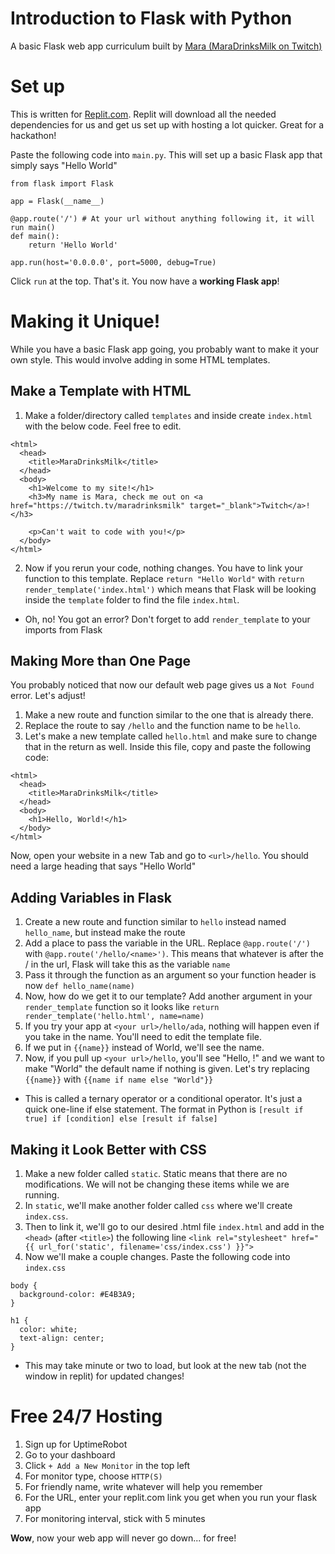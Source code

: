 # Introduction to Flask with Python
A basic Flask web app curriculum built by [Mara (MaraDrinksMilk on Twitch)](https://twitch.tv/maradrinksmilk)

# Set up
This is written for [Replit.com](https://replit.com). Replit will download all the needed dependencies for us and get us set up with hosting a lot quicker. Great for a hackathon!

Paste the following code into `main.py`. This will set up a basic Flask app that simply says "Hello World"
```
from flask import Flask

app = Flask(__name__)

@app.route('/') # At your url without anything following it, it will run main()
def main():
	return 'Hello World'

app.run(host='0.0.0.0', port=5000, debug=True)
```
Click `run` at the top.
That's it. You now have a **working Flask app**!

# Making it Unique!
While you have a basic Flask app going, you probably want to make it your own style. This would involve adding in some HTML templates.

## Make a Template with HTML
1. Make a folder/directory called `templates` and inside create `index.html` with the below code. Feel free to edit.
```
<html>
  <head>
    <title>MaraDrinksMilk</title>
  </head>
  <body>
    <h1>Welcome to my site!</h1>
    <h3>My name is Mara, check me out on <a href="https://twitch.tv/maradrinksmilk" target="_blank">Twitch</a>!</h3>
    
    <p>Can't wait to code with you!</p>
  </body>
</html>
```
2. Now if you rerun your code, nothing changes. You have to link your function to this template. 
Replace `return "Hello World"` with `return render_template('index.html')` which means that Flask will be looking inside the `template` folder to find the file `index.html`.
* Oh, no! You got an error? Don't forget to add `render_template` to your imports from Flask

## Making More than One Page
You probably noticed that now our default web page gives us a `Not Found` error. Let's adjust!
1. Make a new route and function similar to the one that is already there. 
2. Replace the route to say `/hello` and the function name to be `hello`.
3. Let's make a new template called `hello.html` and make sure to change that in the return as well. Inside this file, copy and paste the following code:
```
<html>
  <head>
    <title>MaraDrinksMilk</title>
  </head>
  <body>
    <h1>Hello, World!</h1>
  </body>
</html>
```
Now, open your website in a new Tab and go to `<url>/hello`. You should need a large heading that says "Hello World"

## Adding Variables in Flask
1. Create a new route and function similar to `hello` instead named `hello_name`, but instead make the route 
1. Add a place to pass the variable in the URL. Replace `@app.route('/')` with `@app.route('/hello/<name>')`. This means that whatever is after the / in the url, Flask will take this as the variable `name`
2. Pass it through the function as an argument so your function header is now `def hello_name(name)`
3. Now, how do we get it to our template? Add another argument in your `render_template` function so it looks like `return render_template('hello.html', name=name)`
4. If you try your app at `<your url>/hello/ada`, nothing will happen even if you take in the name. You'll need to edit the template file. 
5. If we put in `{{name}}` instead of World, we'll see the name. 
6. Now, if you pull up `<your url>/hello`, you'll see "Hello, !" and we want to make "World" the default name if nothing is given. Let's try replacing `{{name}}` with `{{name if name else "World"}}`
* This is called a ternary operator or a conditional operator. It's just a quick one-line if else statement. The format in Python is `[result if true] if [condition] else [result if false]`

## Making it Look Better with CSS
1. Make a new folder called `static`. Static means that there are no modifications. We will not be changing these items while we are running.
2. In `static`, we'll make another folder called `css` where we'll create `index.css`.
3. Then to link it, we'll go to our desired .html file `index.html` and add in the `<head>` (after `<title>`) the following line `<link rel="stylesheet" href="{{ url_for('static', filename='css/index.css') }}">`
4. Now we'll make a couple changes. Paste the following code into `index.css`
```
body {
  background-color: #E4B3A9;
}

h1 {
  color: white;
  text-align: center;
}
```
* This may take minute or two to load, but look at the new tab (not the window in replit) for updated changes!

# Free 24/7 Hosting
1. Sign up for UptimeRobot
2. Go to your dashboard
3. Click `+ Add a New Monitor` in the top left
4. For monitor type, choose `HTTP(S)`
5. For friendly name, write whatever will help you remember
6. For the URL, enter your replit.com link you get when you run your flask app
7. For monitoring interval, stick with 5 minutes

**Wow**, now your web app will never go down... for free!
